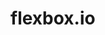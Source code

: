 # flexbox.io

<!--
What is a Flexvbox?

The CSS3 Flexible Box, or flexbox is a layout mode intended to accommodate different screen sizes and different display devices. The display order of flexbox elements is independent of their order in the source code. Popular layouts can thus be achieved more simply and with cleaner code.

Definition of display css:
flex = the entire width of the screen
inline-flex = just the width of your content

Flex direction
Flex directions is based on the main axis. This will be the basis for the direction that all flexbox items travel in.

Flex-direction: row; (Boxes in a row)
-Main axis from left to right
Flex-direction: column; (Stacks the boxes)
-Main axis from top to bottom

We can reverse all of this by using reverse
Flex-direction: row-reverse; 
-Flex direction goes from right to left;
Flex-direction: column-reverse;
-Flex direction goes from bottom to top in reverse

